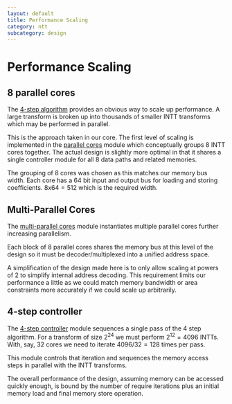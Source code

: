 ```yaml
---
layout: default
title: Performance Scaling
category: ntt
subcategory: design
---
```


# Performance Scaling

## 8 parallel cores

The [4-step algorithm](ntt-4step.html) provides an obvious way to scale up performance.
A large transform is broken up into thousands of smaller INTT transforms which may be
performed in parallel.

This is the approach taken in our core.  The first level of scaling is implemented in the
[parallel cores](https://github.com/fyquah/hardcaml_zprize/blob/master/libs/hardcaml_ntt/src/parallel_cores.ml)
module which conceptually groups 8 INTT cores together.  The actual design is slightly more
optimal in that it shares a single controller module for all 8 data paths and related memories.

The grouping of 8 cores was chosen as this matches our memory bus width.  Each core has a 64 bit
input and output bus for loading and storing coefficients.  $8 x 64 = 512$ which is the required
width.

## Multi-Parallel Cores

The [multi-parallel cores](https://github.com/fyquah/hardcaml_zprize/blob/master/libs/hardcaml_ntt/src/multi_parallel_cores.ml)
module instantiates multiple parallel cores further increasing parallelism.

Each block of 8 parallel cores shares the memory bus at this level of the design so it must be
decoder/multiplexed into a unified address space.

A simplification of the design made here is to only allow scaling at powers of 2 to simplify
internal address decoding.  This requirement limits our performance a little as we could
match memory bandwidth or area constraints more accurately if we could scale up arbitrarily.

## 4-step controller

The [4-step controller](https://github.com/fyquah/hardcaml_zprize/blob/master/libs/hardcaml_ntt/src/four_step_controller.ml)
module sequences a single pass of the 4 step algorithm.  For a transform of size $2^24$ we
must perform $2^12 = 4096$ INTTs.  With, say, 32 cores we need to iterate $4096/32 = 128$ times
per pass.

This module controls that iteration and sequences the memory access steps in parallel with the
INTT transforms.

The overall performance of the design, assuming memory can be accessed quickly enough, is bound
by the number of require iterations plus an initial memory load and final memory store operation.
